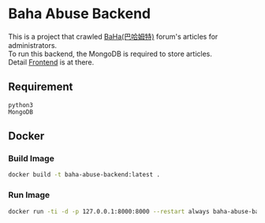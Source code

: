 
# Baha Abuse Backend

This is a project that crawled [BaHa(巴哈姆特)](https://www.gamer.com.tw/) forum's articles for administrators.  
To run this backend, the MongoDB is required to store articles.  
Detail [Frontend](http://github.com/jackey8616/BahaAbuse-Frontend) is at there.  

## Requirement
```
python3
MongoDB
```

## Docker
### Build Image
```sh
docker build -t baha-abuse-backend:latest .
```

### Run Image
```sh
docker run -ti -d -p 127.0.0.1:8000:8000 --restart always baha-abuse-backend:latest
```

